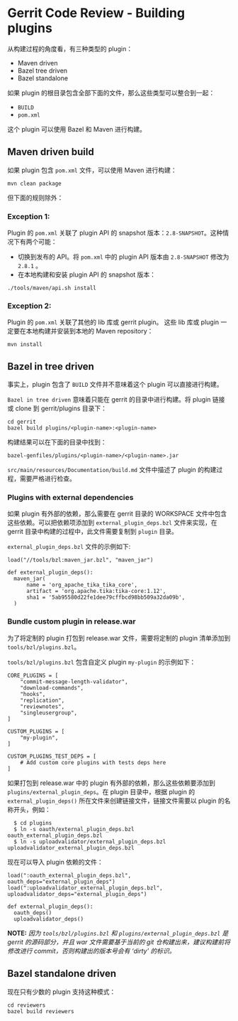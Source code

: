 # Gerrit Code Review - Building plugins

从构建过程的角度看，有三种类型的 plugin：

* Maven driven
* Bazel tree driven
* Bazel standalone

如果 plugin 的根目录包含全部下面的文件，那么这些类型可以整合到一起：

* `BUILD`
* `pom.xml`

这个 plugin 可以使用 Bazel 和 Maven 进行构建。

## Maven driven build

如果 plugin 包含 `pom.xml` 文件，可以使用 Maven 进行构建：

```
mvn clean package
```

但下面的规则除外：

### Exception 1:

Plugin 的 `pom.xml` 关联了 plugin API 的 snapshot 版本：`2.8-SNAPSHOT`。这种情况下有两个可能：

* 切换到发布的 API。将 `pom.xml` 中的 plugin API 版本由 `2.8-SNAPSHOT` 修改为 `2.8.1` 。
* 在本地构建和安装 plugin API 的 snapshot 版本：

```
./tools/maven/api.sh install
```

### Exception 2:

Plugin 的 `pom.xml` 关联了其他的 lib 库或 gerrit plugin。 这些 lib 库或 plugin 一定要在本地构建并安装到本地的 Maven repository：

```
mvn install
```

## Bazel in tree driven


事实上，plugin 包含了 `BUILD` 文件并不意味着这个 plugin 可以直接进行构建。

`Bazel in tree driven` 意味着只能在 gerrit 的目录中进行构建。将 plugin 链接或 clone 到 gerrit/plugins 目录下：

```
cd gerrit
bazel build plugins/<plugin-name>:<plugin-name>
```

构建结果可以在下面的目录中找到：

```
bazel-genfiles/plugins/<plugin-name>/<plugin-name>.jar
```

`src/main/resources/Documentation/build.md` 文件中描述了 plugin 的构建过程，需要严格进行检查。

### Plugins with external dependencies

如果 plugin 有外部的依赖，那么需要在 gerrit 目录的 WORKSPACE 文件中包含这些依赖。可以把依赖项添加到 `external_plugin_deps.bzl` 文件来实现，在 gerrit 目录中构建的过程中，此文件需要复制到 `plugin` 目录。

`external_plugin_deps.bzl` 文件的示例如下:

```
load("//tools/bzl:maven_jar.bzl", "maven_jar")

def external_plugin_deps():
  maven_jar(
      name = 'org_apache_tika_tika_core',
      artifact = 'org.apache.tika:tika-core:1.12',
      sha1 = '5ab95580d22fe1dee79cffbcd98bb509a32da09b',
  )
```

### Bundle custom plugin in release.war

为了将定制的 plugin 打包到 release.war 文件，需要将定制的 plugin 清单添加到 `tools/bzl/plugins.bzl`。

`tools/bzl/plugins.bzl` 包含自定义 plugin `my-plugin` 的示例如下：

```
CORE_PLUGINS = [
    "commit-message-length-validator",
    "download-commands",
    "hooks",
    "replication",
    "reviewnotes",
    "singleusergroup",
]

CUSTOM_PLUGINS = [
    "my-plugin",
]

CUSTOM_PLUGINS_TEST_DEPS = [
    # Add custom core plugins with tests deps here
]
```

如果打包到 release.war 中的 plugin 有外部的依赖，那么这些依赖要添加到 `plugins/external_plugin_deps`。在 plugin 目录中，根据 plugin 的 `external_plugin_deps()` 所在文件来创建链接文件，链接文件需要以 plugin 的名称开头，例如：

```
  $ cd plugins
  $ ln -s oauth/external_plugin_deps.bzl oauth_external_plugin_deps.bzl
  $ ln -s uploadvalidator/external_plugin_deps.bzl uploadvalidator_external_plugin_deps.bzl
```

现在可以导入 plugin 依赖的文件：

```
load(":oauth_external_plugin_deps.bzl", oauth_deps="external_plugin_deps")
load(":uploadvalidator_external_plugin_deps.bzl", uploadvalidator_deps="external_plugin_deps")

def external_plugin_deps():
  oauth_deps()
  uploadvalidator_deps()
```

**NOTE:**
*因为 `tools/bzl/plugins.bzl` 和 `plugins/external_plugin_deps.bzl` 是 gerrit 的源码部分，并且 war 文件需要基于当前的 git 仓构建出来，建议构建前将修改进行 commit，否则构建出的版本号会有 ‘dirty’ 的标识。*

## Bazel standalone driven

现在只有少数的 plugin 支持这种模式：

```
cd reviewers
bazel build reviewers
```


